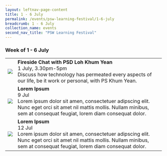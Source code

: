 ```yaml
---
layout: leftnav-page-content
title: 1 - 6 July
permalink: /events/psw-learning-festival/1-6-july
breadcrumb: 1 - 6 July
collection_name: events
second_nav_title: "PSW Learning Festival"
---
```

### Week of 1 - 6 July

<table>
  <tr>
    <td>
<a href="/events/learning-journeys/event-details/LC_FC_PSD"> <img src="/images/learning-journey-1.png" />
    </td>
    <td>
      <b>Fireside Chat with PSD Loh Khum Yean</b>
      <br>1 July, 3.30pm-5pm
      <br>Discuss how technology has permeated every aspects of our life, be it work or personal, with PS Khum Yean.
    </td>
  </tr>
  <tr>
    <td>
      <img src="/images/learning-journey-2.png" />
    </td>
    <td>
      <b>Lorem Ipsum</b>
      <br>9 Jul
      <br>Lorem ipsum dolor sit amen, consectetuer adipscing elit.
      <br>Nunc eget orci sit amet nil mattis mollis. Nullam minibus, sem at consequat feugiat, lorem diam consequat dolor.
    </td>
  </tr>
  <tr>
    <td>
      <img src="/images/learning-journey-3.png" />
    </td>
    <td>
      <b>Lorem Ipsum</b>
      <br>12 Jul
      <br>Lorem ipsum dolor sit amen, consectetuer adipscing elit.
      <br>Nunc eget orci sit amet nil mattis mollis. Nullam minibus, sem at consequat feugiat, lorem diam consequat dolor.
    </td>
  </tr>
</table>
